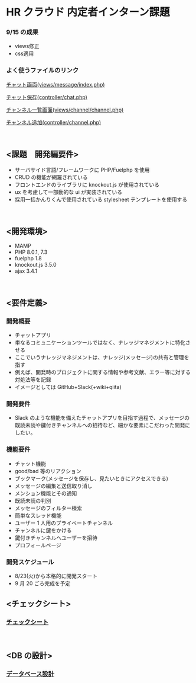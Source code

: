 # HR クラウド 内定者インターン課題

### 9/15 の成果

- views修正
- css適用

### よく使うファイルのリンク

[チャット画面(views/message/index.php)](/fuel/app/views/message/index.php)

[チャット保存(controller/chat.php)](/fuel/app/classes/controller/chat.php)

[チャンネル一覧画面(views/channel/channel.php)](/fuel/app/views/channel/channel.php)

[チャンネル追加(controller/channel.php)](fuel/app/classes/controller/channel.php)

<br>

## <課題　開発編要件>

- サーバサイド言語/フレームワークに PHP/Fuelphp を使用
- CRUD の機能が網羅されている
- フロントエンドのライブラリに knockout.js が使用されている
- ux を考慮して一部動的な ui が実装されている
- 採用一括かんりくんで使用されている stylesheet テンプレートを使用する

<br>

## <開発環境>

- MAMP
- PHP 8.0.1, 7.3
- fuelphp 1.8
- knockout.js 3.5.0
- ajax 3.4.1

<br>

## <要件定義>

### 開発概要

- チャットアプリ
- 単なるコミュニケーションツールではなく、ナレッジマネジメントに特化させる
- ここでいうナレッジマネジメントは、ナレッジ(メッセージ)の共有と管理を指す
- 例えば、開発時のプロジェクトに関する情報や参考文献、エラー等に対する対処法等を記録
- イメージとしては GitHub+Slack(+wiki+qiita)

### 開発要件

- Slack のような機能を備えたチャットアプリを目指す過程で、メッセージの既読未読や鍵付きチャンネルへの招待など、細かな要素にこだわった開発にしたい。

### 機能要件

- チャット機能
- good/bad 等のリアクション
- ブックマーク(メッセージを保存し、見たいときにアクセスできる)
- メッセージの編集と送信取り消し
- メンション機能とその通知
- 既読未読の判別
- メッセージのフィルター検索
- 簡単なスレッド機能
- ユーザー 1 人用のプライベートチャンネル
- チャンネルに鍵をかける
- 鍵付きチャンネルへユーザーを招待
- プロフィールページ

### 開発スケジュール

- 8/23(火)から本格的に開発スタート
- 9 月 20 ごろ完成を予定

<!-- ### UI イメージ

![UIイメージ](./images/UI_image1.png)
※メッセージについては最低限テキストの送信だけでも実装 -->

## <チェックシート>

### [チェックシート](/main/check_sheet.md)

<!-- #### 構成

- チャンネル一覧

  → ディレクトリのような見た目

- ブックマーク

  → すぐにアクセスしたいメッセージにタイトルをつけてブックマーク

  → タイトルで検索可能

- トークページ

  → メッセージ一覧と 👍👎 とブックマーク、メッセージ編集

### 補足

- -->

<br>

## <DB の設計>

### [データベース設計](https://docs.google.com/spreadsheets/d/1eardZKwNqOiGUFWTd6UJJSQfEZRKDcCcSSX4yI41e7E/edit?usp=sharing)
